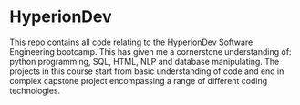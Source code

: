 # HyperionDev
This repo contains all code relating to the HyperionDev Software Engineering bootcamp.
This has given me a cornerstone understanding of: python programming, SQL, HTML, NLP and database manipulating. 
The projects in this course start from basic understanding of code and end in complex capstone project encompassing a range of different coding technologies.

